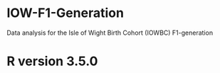 # IOW-F1-Generation

Data analysis for the Isle of Wight Birth Cohort (IOWBC) F1-generation

# R version 3.5.0
